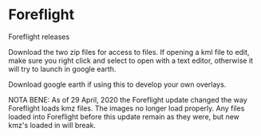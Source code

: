# Foreflight
Foreflight releases

Download the two zip files for access to files.  If opening a kml file to edit, make sure you right click and select to open with a text editor, otherwise it will try to launch in google earth.

Download google earth if using this to develop your own overlays.

NOTA BENE: As of 29 April, 2020 the Foreflight update changed the way Foreflight loads kmz files.  The images no longer load properly.  Any files loaded into Foreflight before this update remain as they were, but new kmz's loaded in will break.
